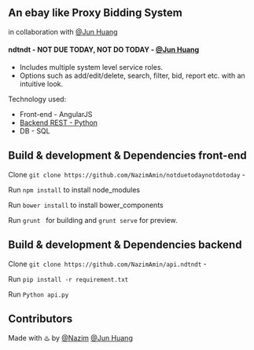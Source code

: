 ## An ebay like Proxy Bidding System 

in collaboration with [@Jun Huang](http://github.com/JunXHuang)


#### ndtndt - NOT DUE TODAY, NOT DO TODAY   -   [@Jun Huang](http://github.com/JunXHuang)

  - Includes multiple system level service roles.
  - Options such as add/edit/delete, search, filter, bid, report etc. with an intuitive look.

Technology used:
 - Front-end - AngularJS
 - [Backend REST  - Python](https://github.com/NazimAmin/api.ndtndt)  
 - DB - SQL

## Build & development & Dependencies front-end

Clone `git clone https://github.com/NazimAmin/notduetodaynotdotoday` - 

Run `npm install` to install node_modules

Run `bower install` to install bower_components

Run `grunt ` for building and `grunt serve` for preview.

## Build & development & Dependencies backend

Clone `git clone https://github.com/NazimAmin/api.ndtndt` - 

Run `pip install -r requirement.txt`

Run `Python api.py`

## Contributors

Made with :hotsprings: by [@Nazim](http://github.com/nazimamin) [@Jun Huang](http://github.com/JunXHuang)





